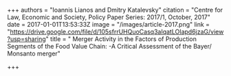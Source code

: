 +++
authors = "Ioannis Lianos and Dmitry Katalevsky"
citation = "Centre for Law, Economic and Society, Policy Paper Series: 2017/1, October, 2017"
date = 2017-01-01T13:53:33Z
image = "/images/article-2017.png"
link = "https://drive.google.com/file/d/105sfrrUHQuoCasq3aIqatLOIapd6jzaG/view?usp=sharing"
title = " Merger Activity in the Factors of Production Segments of the Food Value Chain: -A Critical Assessment of the Bayer/ Monsanto merger"

+++
